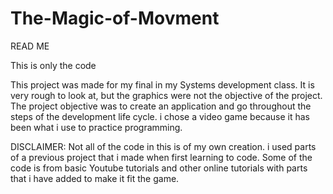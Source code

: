 # The-Magic-of-Movment
READ ME  

This is only the code

This project was made for my final in my Systems development class. It is very rough to look at, but the graphics were not the objective of the project.  The project  objective was to create an application and go throughout the steps of the development life cycle. i chose a video game because it has been what i use  to practice programming.  

DISCLAIMER: Not all of the code in this is of my own creation. i used parts of a previous project that i made when first learning to code. Some of the code is  from basic Youtube tutorials and other online tutorials with parts that i have added to make it fit the game.
